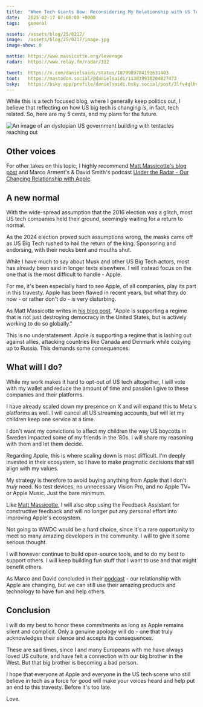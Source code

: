 ```yaml
---
title:  "When Tech Giants Bow: Reconsidering My Relationship with US Tech"
date:   2025-02-17 07:00:00 +0000
tags:   general

assets: /assets/blog/25/0217/
image:  /assets/blog/25/0217/image.jpg
image-show: 0

mattie: https://www.massicotte.org/leverage
radar:  https://www.relay.fm/radar/312

tweet:  https://x.com/danielsaidi/status/1879989784191631403
toot:   https://mastodon.social/@danielsaidi/113839930204827473
bsky:   https://bsky.app/profile/danielsaidi.bsky.social/post/3lfv4qlhv7s2b
---
```


While this is a tech focused blog, where I generally keep politics out, I believe that reflecting on how US big tech is changing *is*, in fact, tech related. So, here are my 5 cents, and my plans for the future.

![An image of an dystopian US government building with tentacles reaching out]({{page.image}})


## Other voices

For other takes on this topic, I highly recommend [Matt Massicotte's blog post]({{page.mattie}}) and Marco Arment's & David Smith's podcast [Under the Radar - Our Changing Relationship with Apple]({{page.radar}}).


## A new normal

With the wide-spread assumption that the 2016 election was a glitch, most US tech companies held their ground, seemingly waiting for a return to normal.

As the 2024 election proved such assumptions wrong, the masks came off as US Big Tech rushed to hail the return of the king. Sponsoring and endorsing, with their necks bent and mouths shut.

While I have much to say about Musk and other US Big Tech actors, most has already been said in longer texts elsewhere. I will instead focus on the one that is the most difficult to handle - Apple.

For me, it's been especially hard to see Apple, of all companies, play its part in this travesty. Apple has been flawed in recent years, but what they do now - or rather don't do - is very disturbing.

As Matt Massicotte writes in [his blog post]({{page.mattie}}), "Apple is supporting a regime that is not just destroying democracy in the United States, but is actively working to do so globally."

This is no understatement. Apple *is* supporting a regime that is lashing out against allies, attacking countries like Canada and Denmark while cozying up to Russia. This demands some consequences.


## What will I do?

While my work makes it hard to opt-out of US tech altogether, I will vote with my wallet and reduce the amount of time and passion I give to these companies and their platforms.

I have already scaled down my presence on X and will expand this to Meta's platforms as well. I will cancel all US streaming accounts, but will let my children keep one service at a time. 

I don't want my convictions to affect my children the way US boycotts in Sweden impacted some of my friends in the ’80s. I will share my reasoning with them and let them decide.

Regarding Apple, this is where scaling down is most difficult. I'm deeply invested in their ecosystem, so I have to make pragmatic decisions that still align with my values.

My strategy is therefore to avoid buying anything from Apple that I don't *truly* need. No test devices, no unnecessary Vision Pro, and no Apple TV+ or Apple Music. Just the bare minimum.

Like [Matt Massicotte]({{page.mattie}}), I will also stop using the Feedback Assistant for constructive feedback and will no longer put any personal effort into improving Apple's ecosystem.

Not going to WWDC would be a hard choice, since it's a rare opportunity to meet so many amazing developers in the community. I will to give it some serious thought.

I will however continue to build open-source tools, and to do my best to support others. I will keep building fun stuff that I want to use and that might benefit others.

As Marco and David concluded in their [podcast]({{page.radar}}) - our relationship with Apple are changing, but we can still use their amazing products and technology to have fun and help others.


## Conclusion

I will do my best to honor these commitments as long as Apple remains silent and complicit. Only a genuine apology will do - one that truly acknowledges their silence and accepts its consequences.

These are sad times, since I and many Europeans with me have always loved US culture, and have felt a connection with our big brother in the West. But that big brother is becoming a bad person.

I hope that everyone at Apple and everyone in the US tech scene who still believe in tech as a force for good will make your voices heard and help put an end to this travesty. Before it's too late.

Love.